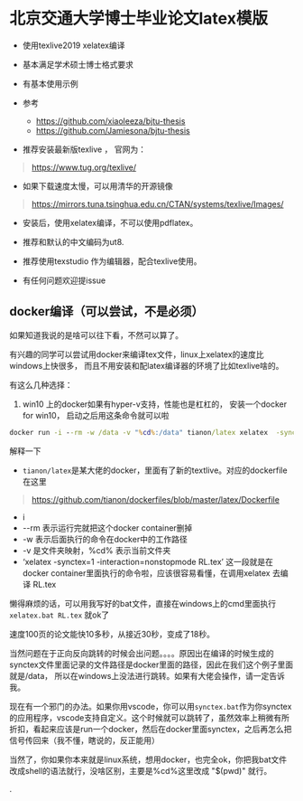 # 北京交通大学博士毕业论文latex模版

- 使用texlive2019  xelatex编译
- 基本满足学术硕士博士格式要求
- 有基本使用示例
- 参考
    - https://github.com/xiaoleeza/bjtu-thesis
    - https://github.com/Jamiesona/bjtu-thesis

- 推荐安装最新版texlive ， 官网为：

> https://www.tug.org/texlive/

- 如果下载速度太慢，可以用清华的开源镜像
> https://mirrors.tuna.tsinghua.edu.cn/CTAN/systems/texlive/Images/

- 安装后，使用xelatex编译，不可以使用pdflatex。

- 推荐和默认的中文编码为ut8.
- 推荐使用texstudio 作为编辑器，配合texlive使用。
- 有任何问题欢迎提issue


## docker编译（可以尝试，不是必须） 
如果知道我说的是啥可以往下看，不然可以算了。

有兴趣的同学可以尝试用docker来编译tex文件，linux上xelatex的速度比windows上快很多， 而且不用安装和配latex编译器的环境了比如texlive啥的。


有这么几种选择：

1. win10 上的docker如果有hyper-v支持，性能也是杠杠的， 安装一个docker for win10， 启动之后用这条命令就可以啦

``` cmd
docker run -i --rm -w /data -v "%cd%:/data" tianon/latex xelatex  -synctex=1 -interaction=nonstopmode  RL.tex
```

解释一下  

- `tianon/latex`是某大佬的docker，里面有了新的textlive。对应的dockerfile 在这里
> https://github.com/tianon/dockerfiles/blob/master/latex/Dockerfile
- i
- --rm 表示运行完就把这个docker container删掉
- -w 表示后面执行的命令在docker中的工作路径
- -v 是文件夹映射，%cd% 表示当前文件夹
- ‘xelatex  -synctex=1 -interaction=nonstopmode  RL.tex’ 这一段就是在docker container里面执行的命令啦，应该很容易看懂，在调用xelatex 去编译 RL.tex


懒得麻烦的话，可以用我写好的bat文件，直接在windows上的cmd里面执行  `xelatex.bat RL.tex` 就ok了


速度100页的论文能快10多秒，从接近30秒，变成了18秒。

当然问题在于正向反向跳转的时候会出问题。。。。原因出在编译的时候生成的synctex文件里面记录的文件路径是docker里面的路径，因此在我们这个例子里面就是/data， 所以在windows上没法进行跳转。如果有大佬会操作，请一定告诉我。

现在有一个邪门的办法。如果你用vscode，你可以用`synctex.bat`作为你synctex的应用程序，vscode支持自定义。这个时候就可以跳转了，虽然效率上稍微有所折扣，看起来应该是run一个docker，然后在docker里面synctex，之后再怎么把信号传回来（我不懂，瞎说的，反正能用）


当然了，你如果你本来就是linux系统，想用docker，也完全ok，你把我bat文件改成shell的语法就行，没啥区别，主要是%cd%这里改成 "$(pwd)"  就行。


.
